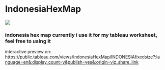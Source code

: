 # IndonesiaHexMap
![](https://i.imgur.com/ewLestG.png)

### indonesia hex map currently i use it for my tableau worksheet, feel free to using it

interactive preview on: https://public.tableau.com/views/IndonesiaHexMap/INDONESIAfixedsize?:language=en&:display_count=y&publish=yes&:origin=viz_share_link

